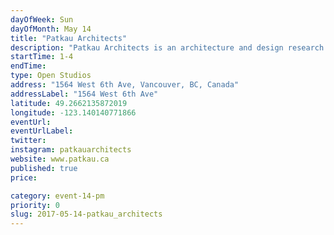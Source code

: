 ```yaml
---
dayOfWeek: Sun
dayOfMonth: May 14
title: "Patkau Architects"
description: "Patkau Architects is an architecture and design research studio. We explore the richness and diversity of architectural practice, understanding it as a critical cultural act that engages our most fundamental desires and aspirations.<br> <br> We will open our architecture design studio and exhibition gallery to the public and give you a behind the scenes look at some of our work. <br> <br> Refreshments will be catered by Beaucoup Bakery and lunch will be available for purchase from the Tacofino Food Truck parked outside! <br> <br> Please note that our upstairs gallery is not wheelchair accessible, and that our entrance to the main studio has steps that may pose an accessibility issue for some."
startTime: 1-4
endTime: 
type: Open Studios
address: "1564 West 6th Ave, Vancouver, BC, Canada"
addressLabel: "1564 West 6th Ave"
latitude: 49.2662135872019
longitude: -123.140140771866
eventUrl: 
eventUrlLabel: 
twitter: 
instagram: patkauarchitects
website: www.patkau.ca
published: true
price: 

category: event-14-pm
priority: 0
slug: 2017-05-14-patkau_architects
---
```

